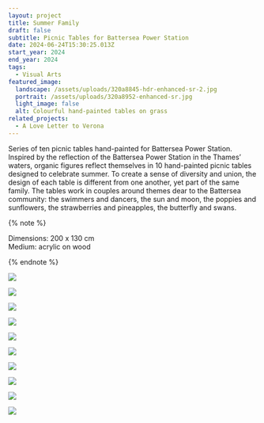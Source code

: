 ```yaml
---
layout: project
title: Summer Family
draft: false
subtitle: Picnic Tables for Battersea Power Station
date: 2024-06-24T15:30:25.013Z
start_year: 2024
end_year: 2024
tags:
  - Visual Arts
featured_image:
  landscape: /assets/uploads/320a8845-hdr-enhanced-sr-2.jpg
  portrait: /assets/uploads/320a8952-enhanced-sr.jpg
  light_image: false
  alt: Colourful hand-painted tables on grass
related_projects:
  - A Love Letter to Verona
---
```

S﻿eries of ten picnic tables hand-painted for Battersea Power Station. Inspired by the reflection of the Battersea Power Station in the Thames’ waters, organic figures reflect themselves in 10 hand-painted picnic tables designed to celebrate summer. To create a sense of diversity and union, the design of each table is different from one another, yet part of the same family. The tables work in couples around themes dear to the Battersea community: the swimmers and dancers, the sun and moon, the poppies and sunflowers, the strawberries and pineapples, the butterfly and swans.

{% note %}




Dimensions: 200 x 130 cm <br>
Medium: acrylic on wood




{% endnote %}

![](/assets/uploads/320a8923-enhanced-sr.jpg)

![](/assets/uploads/320a8738-enhanced-sr.jpg)



![](/assets/uploads/320a8907-enhanced-sr-web.jpg)



![](/assets/uploads/320a8886-edit-enhanced-sr.jpg)

![](/assets/uploads/320a8864-enhanced-sr-web.jpg)



![](/assets/uploads/320a8733-enhanced-sr-edit.jpg)

![](/assets/uploads/320a8880-enhanced-sr.jpg)

![](/assets/uploads/320a8873-enhanced-sr-edit-web.jpg)

![](/assets/uploads/320a8894-enhanced-sr.jpg)

![](/assets/uploads/320a8709.jpg)